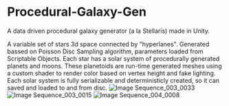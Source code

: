 # Procedural-Galaxy-Gen
A data driven procedural galaxy generator (a la Stellaris) made in Unity.

A variable set of stars 3d space connected  by "hyperlanes". Generated bassed on Poisson Disc Sampling algorithm, parameters loaded from Scriptable Objects.
Each star has a solar system of procedurally generated planets and moons. These planetoids are run-time generated meshes using a custom shader to render color based on vertex height and fake lighting.
Each solar system is fully serializable and deterministicly created, so it can saved and loaded to and from disc.
![Image Sequence_003_0033](https://github.com/LilMako17/Procedural-Galaxy-Gen/assets/6510984/a5fdf46b-7085-4913-b19a-a74ee1bebb00)
![Image Sequence_003_0015](https://github.com/LilMako17/Procedural-Galaxy-Gen/assets/6510984/791809a9-2b14-4525-bcdd-903e9778b5d2)
![Image Sequence_004_0008](https://github.com/LilMako17/Procedural-Galaxy-Gen/assets/6510984/0ed9902d-a919-45c9-86b4-6c25f6f81e4d)
